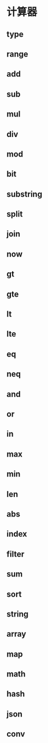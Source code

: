 # 计算器

## type
## range
## add
## sub
## mul
## div
## mod
## bit
## substring
## split
## join
## now
## gt
## gte
## lt
## lte
## eq
## neq
## and
## or
## in
## max
## min
## len
## abs
## index
## filter
## sum
## sort
## string
## array
## map
## math
## hash
## json
## conv